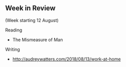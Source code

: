 ## Week in Review

(Week starting 12 August)

Reading
* The Mismeasure of Man

Writing
* http://audreywatters.com/2018/08/13/work-at-home
